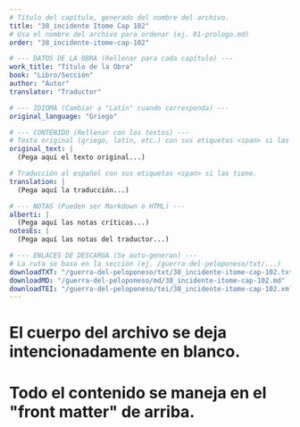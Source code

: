 ```yaml
---
# Título del capítulo, generado del nombre del archivo.
title: "38_incidente Itome Cap 102"
# Usa el nombre del archivo para ordenar (ej. 01-prologo.md)
order: "38_incidente-itome-cap-102"

# --- DATOS DE LA OBRA (Rellenar para cada capítulo) ---
work_title: "Título de la Obra"
book: "Libro/Sección"
author: "Autor"
translator: "Traductor"

# --- IDIOMA (Cambiar a "Latín" cuando corresponda) ---
original_language: "Griego"

# --- CONTENIDO (Rellenar con los textos) ---
# Texto original (griego, latín, etc.) con sus etiquetas <span> si las tiene.
original_text: |
  (Pega aquí el texto original...)

# Traducción al español con sus etiquetas <span> si las tiene.
translation: |
  (Pega aquí la traducción...)

# --- NOTAS (Pueden ser Markdown o HTML) ---
alberti: |
  (Pega aquí las notas críticas...)
notesEs: |
  (Pega aquí las notas del traductor...)

# --- ENLACES DE DESCARGA (Se auto-generan) ---
# La ruta se basa en la sección (ej. /guerra-del-peloponeso/txt/...)
downloadTXT: "/guerra-del-peloponeso/txt/38_incidente-itome-cap-102.txt"
downloadMD: "/guerra-del-peloponeso/md/38_incidente-itome-cap-102.md"
downloadTEI: "/guerra-del-peloponeso/tei/38_incidente-itome-cap-102.xml"
---
```

# El cuerpo del archivo se deja intencionadamente en blanco.
# Todo el contenido se maneja en el "front matter" de arriba.